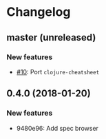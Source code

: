 # Changelog

## master (unreleased)

### New features

- [#10](https://github.com/clojure-emacs/helm-cider/pull/10): Port `clojure-cheatsheet`

## 0.4.0 (2018-01-20)

### New features

* 9480e96: Add spec browser
